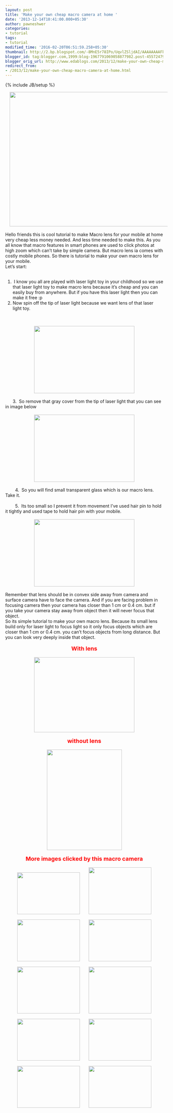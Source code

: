 ```yaml
---
layout: post
title: 'Make your own cheap macro camera at home '
date: '2013-12-14T10:41:00.000+05:30'
author: pawneshwer
categories:
- tutorial
tags:
- tutorial
modified_time: '2016-02-20T06:51:59.258+05:30'
thumbnail: http://2.bp.blogspot.com/-8MnE5r78IPo/UqvlZSljdAI/AAAAAAAAFks/US04Xo_fkGQ/s72-c/pWb6Uh.jpg
blogger_id: tag:blogger.com,1999:blog-1967791069058877982.post-4557247939718351460
blogger_orig_url: http://www.edablogs.com/2013/12/make-your-own-cheap-macro-camera-at-home.html
redirect_from:
- /2013/12/make-your-own-cheap-macro-camera-at-home.html
---
```


{% include JB/setup %}

<div dir="ltr" style="text-align: left;" trbidi="on"><div class="separator" style="clear: both; text-align: center;"><a href="http://2.bp.blogspot.com/-8MnE5r78IPo/UqvlZSljdAI/AAAAAAAAFks/US04Xo_fkGQ/s1600/pWb6Uh.jpg" imageanchor="1" style="margin-left: 1em; margin-right: 1em;"><img border="0" height="428" src="http://2.bp.blogspot.com/-8MnE5r78IPo/UqvlZSljdAI/AAAAAAAAFks/US04Xo_fkGQ/s640/pWb6Uh.jpg" width="640" /></a></div><div class="separator" style="clear: both; text-align: center;"><br /></div><div class="MsoNormal">Hello friends this is cool tutorial to make Macro lens for your mobile at home very cheap less money needed. And less time needed to make this. As you all know that macro features in smart phones are used to click photos at high zoom which can’t take by simple camera. But macro lens ia comes with costly mobile phones. So there is tutorial to make your own macro lens for your mobile.<o:p></o:p></div><div class="MsoNormal">Let’s start:<o:p></o:p></div><div class="MsoNormal"><br /></div><div class="separator" style="clear: both; text-align: center;"></div><div class="MsoNormal"></div><ol style="text-align: left;"><li>&nbsp;I know you all are played with laser light toy in your childhood so we use that laser light toy to make macro lens because it’s cheap and you can easily buy from anywhere. But if you have this laser light then you can make it free :p</li><li>Now spin off the tip of laser light because we want lens of that laser light toy.</li></ol><br /><div class="MsoNormal"><br /></div><div class="MsoNormal"><o:p></o:p></div><div class="separator" style="clear: both; text-align: center;"><a href="http://1.bp.blogspot.com/-A6bZ47spcmE/UqvlSCRDP4I/AAAAAAAAFjc/C11b_w2BuF8/s1600/06VQAh.jpg" imageanchor="1" style="margin-left: 1em; margin-right: 1em;"><img border="0" height="214" src="http://1.bp.blogspot.com/-A6bZ47spcmE/UqvlSCRDP4I/AAAAAAAAFjc/C11b_w2BuF8/s320/06VQAh.jpg" width="320" /></a></div><div class="separator" style="clear: both; text-align: center;"><br /></div><div class="MsoNormal" style="text-align: left;">&nbsp; &nbsp; &nbsp; 3. &nbsp;So remove that gray cover from the tip of laser light that you can see in image below</div><div class="MsoNormal"><o:p></o:p></div><div class="MsoNormal"><br /></div><div class="separator" style="clear: both; text-align: center;"><a href="http://1.bp.blogspot.com/-kU-Vq1GbPoY/UqvlSCkyWPI/AAAAAAAAFjY/VnZ2NiucQkg/s1600/1ylZjh.jpg" imageanchor="1" style="margin-left: 1em; margin-right: 1em;"><img border="0" height="214" src="http://1.bp.blogspot.com/-kU-Vq1GbPoY/UqvlSCkyWPI/AAAAAAAAFjY/VnZ2NiucQkg/s320/1ylZjh.jpg" width="320" /></a></div><div class="separator" style="clear: both; text-align: center;"><br /></div><div class="MsoNormal">&nbsp; &nbsp; &nbsp; &nbsp; 4. &nbsp;So you will find small transparent glass which is our macro lens. Take it.<o:p></o:p></div><div class="MsoNormal"><br /></div><div class="separator" style="clear: both; text-align: center;"></div><div class="MsoNormal">&nbsp; &nbsp; &nbsp; &nbsp; 5. &nbsp;Its too small so I prevent it from movement I’ve used hair pin to hold it tightly and used tape to hold hair pin with your mobile.<o:p></o:p></div><div class="MsoNormal"><br /></div><div class="separator" style="clear: both; text-align: center;"><a href="http://2.bp.blogspot.com/-8MnE5r78IPo/UqvlZSljdAI/AAAAAAAAFks/US04Xo_fkGQ/s1600/pWb6Uh.jpg" imageanchor="1" style="margin-left: 1em; margin-right: 1em;"><img border="0" height="214" src="http://2.bp.blogspot.com/-8MnE5r78IPo/UqvlZSljdAI/AAAAAAAAFks/US04Xo_fkGQ/s320/pWb6Uh.jpg" width="320" /></a></div><div class="separator" style="clear: both; text-align: center;"><br /></div><div class="MsoNormal">Remember that lens should be in convex side away from camera and surface camera have to face the camera. And if you are facing problem in focusing camera then your camera has closer than 1 cm or 0.4 cm. but if you take your camera stay away from object then it will never focus that object.<o:p></o:p></div><div class="separator" style="clear: both; text-align: center;"></div><div class="MsoNormal">So its simple tutorial to make your own macro lens. Because its small lens build only for laser light to focus light so it only focus objects which are closer than 1 cm or 0.4 cm. you can’t focus objects from long distance. But you can look very deeply inside that object.</div><div class="MsoNormal"><br /></div><div class="separator" style="clear: both; text-align: center;"><span style="color: red; font-size: large;"><b>With lens</b></span></div><br /><div class="separator" style="clear: both; text-align: center;"><a href="http://4.bp.blogspot.com/-IBUsg73Ip0w/UqvlavYIs1I/AAAAAAAAFk4/UnjikCvNhXE/s1600/ql1dnh.jpg" imageanchor="1" style="margin-left: 1em; margin-right: 1em;"><img border="0" height="239" src="http://4.bp.blogspot.com/-IBUsg73Ip0w/UqvlavYIs1I/AAAAAAAAFk4/UnjikCvNhXE/s320/ql1dnh.jpg" width="320" /></a></div><div class="separator" style="clear: both; text-align: center;"><br /></div><div class="separator" style="clear: both; text-align: center;"><span style="color: red; font-size: large;"><b>without lens</b></span></div><br /><div class="separator" style="clear: both; text-align: center;"><a href="http://3.bp.blogspot.com/-vnmxot0iwcY/UqvlWT_kcsI/AAAAAAAAFkE/WqK_ztv_LWo/s1600/RTzoZ.jpg" imageanchor="1" style="margin-left: 1em; margin-right: 1em;"><img border="0" height="320" src="http://3.bp.blogspot.com/-vnmxot0iwcY/UqvlWT_kcsI/AAAAAAAAFkE/WqK_ztv_LWo/s320/RTzoZ.jpg" width="239" /></a></div><div class="separator" style="clear: both; text-align: center;"><br /></div><div class="separator" style="clear: both; text-align: center;"><span style="color: red; font-size: large;"><b>More images clicked by this macro camera</b></span></div><br /><div class="separator" style="clear: both; text-align: center;"><a href="http://3.bp.blogspot.com/-rFM8Z0WFH6s/UqvlSaZelqI/AAAAAAAAFjg/tteEZc7lrr4/s1600/9YHFWh.jpg" imageanchor="1" style="margin-left: 1em; margin-right: 1em;"><img border="0" height="133" src="http://3.bp.blogspot.com/-rFM8Z0WFH6s/UqvlSaZelqI/AAAAAAAAFjg/tteEZc7lrr4/s200/9YHFWh.jpg" width="200" /></a><a href="http://3.bp.blogspot.com/-9US_jJeSfT8/UqvlYEds_qI/AAAAAAAAFkY/4r61UKQtoKQ/s1600/asKI8h.jpg" imageanchor="1" style="margin-left: 1em; margin-right: 1em;"><img border="0" height="149" src="http://3.bp.blogspot.com/-9US_jJeSfT8/UqvlYEds_qI/AAAAAAAAFkY/4r61UKQtoKQ/s200/asKI8h.jpg" width="200" /></a></div><div class="separator" style="clear: both; text-align: center;"><br /></div><div class="separator" style="clear: both; text-align: center;"><a href="http://3.bp.blogspot.com/-0n2a-go8kRU/UqvlWWde_rI/AAAAAAAAFkA/6eqSPc56Xcg/s1600/aXevDh.jpg" imageanchor="1" style="margin-left: 1em; margin-right: 1em;"><img border="0" height="133" src="http://3.bp.blogspot.com/-0n2a-go8kRU/UqvlWWde_rI/AAAAAAAAFkA/6eqSPc56Xcg/s200/aXevDh.jpg" width="200" /></a><a href="http://1.bp.blogspot.com/-yQmDSxmmnNw/UqvlZFVAEmI/AAAAAAAAFkk/yEPTBqQFFy4/s1600/bR4N3h.jpg" imageanchor="1" style="margin-left: 1em; margin-right: 1em;"><img border="0" height="133" src="http://1.bp.blogspot.com/-yQmDSxmmnNw/UqvlZFVAEmI/AAAAAAAAFkk/yEPTBqQFFy4/s200/bR4N3h.jpg" width="200" /></a></div><br /><div class="separator" style="clear: both; text-align: center;"><a href="http://4.bp.blogspot.com/-SfKEoeJVjd8/UqvlTa-6YII/AAAAAAAAFjw/27Rrw6MTyUs/s1600/DZnxph.jpg" imageanchor="1" style="margin-left: 1em; margin-right: 1em;"><img border="0" height="149" src="http://4.bp.blogspot.com/-SfKEoeJVjd8/UqvlTa-6YII/AAAAAAAAFjw/27Rrw6MTyUs/s200/DZnxph.jpg" width="200" /></a><a href="http://2.bp.blogspot.com/-FVFjusCtoZU/UqvlVlb8SxI/AAAAAAAAFj4/a5EEiBxWt8M/s1600/EfRPeh.jpg" imageanchor="1" style="margin-left: 1em; margin-right: 1em;"><img border="0" height="149" src="http://2.bp.blogspot.com/-FVFjusCtoZU/UqvlVlb8SxI/AAAAAAAAFj4/a5EEiBxWt8M/s200/EfRPeh.jpg" width="200" /></a></div><br /><div class="separator" style="clear: both; text-align: center;"><a href="http://3.bp.blogspot.com/-AnF_7IPLpcs/UqvlYg-uC9I/AAAAAAAAFkc/2ZuwcgmNmdA/s1600/nZITPh.jpg" imageanchor="1" style="margin-left: 1em; margin-right: 1em;"><img border="0" height="133" src="http://3.bp.blogspot.com/-AnF_7IPLpcs/UqvlYg-uC9I/AAAAAAAAFkc/2ZuwcgmNmdA/s200/nZITPh.jpg" width="200" /></a><a href="http://2.bp.blogspot.com/-9ZC6XSzdAbM/UqvlboCpjRI/AAAAAAAAFlE/1JNveHJViL4/s1600/taZQ9h.jpg" imageanchor="1" style="margin-left: 1em; margin-right: 1em;"><img border="0" height="133" src="http://2.bp.blogspot.com/-9ZC6XSzdAbM/UqvlboCpjRI/AAAAAAAAFlE/1JNveHJViL4/s200/taZQ9h.jpg" width="200" /></a></div><div class="separator" style="clear: both; text-align: center;"></div><br /><div class="separator" style="clear: both; text-align: center;"><a href="http://1.bp.blogspot.com/-anyxt3dNJXE/UqvlcLG3iPI/AAAAAAAAFlQ/6HJxTcQNVwU/s1600/z9N9lh.jpg" imageanchor="1" style="margin-left: 1em; margin-right: 1em;"><img border="0" height="133" src="http://1.bp.blogspot.com/-anyxt3dNJXE/UqvlcLG3iPI/AAAAAAAAFlQ/6HJxTcQNVwU/s200/z9N9lh.jpg" width="200" /></a><a href="http://1.bp.blogspot.com/-GfbTgSfs8to/UqvlWiy_JjI/AAAAAAAAFkI/jWxm54xlqvg/s1600/V5IAVh.jpg" imageanchor="1" style="margin-left: 1em; margin-right: 1em;"><img border="0" height="133" src="http://1.bp.blogspot.com/-GfbTgSfs8to/UqvlWiy_JjI/AAAAAAAAFkI/jWxm54xlqvg/s200/V5IAVh.jpg" width="200" /></a></div><br /><br /><br /><br /></div>